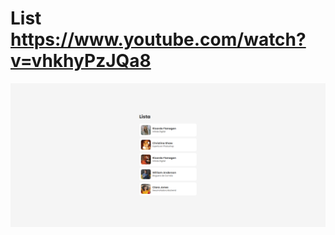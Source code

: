# List https://www.youtube.com/watch?v=vhkhyPzJQa8
<p align="center">
  <img src="preview.png" alt="preview del proyecto"  width="1600">
</p>
